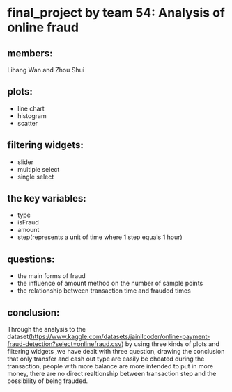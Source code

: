 # final_project by team 54: Analysis of online fraud

## members:
Lihang Wan and Zhou Shui

## plots:
- line chart
- histogram
- scatter

## filtering widgets:
- slider
- multiple select
- single select

## the key variables:
- type
- isFraud
- amount
- step(represents a unit of time where 1 step equals 1 hour)

## questions:
- the main forms of fraud
- the influence of amount method on the number of sample points
- the relationship between transaction time and frauded times

## conclusion:
Through the analysis to the dataset(https://www.kaggle.com/datasets/jainilcoder/online-payment-fraud-detection?select=onlinefraud.csv) by using three kinds of plots and filtering widgets ,we  have dealt with three question, drawing the conclusion that only transfer and cash out type are easily be cheated during the transaction, people with more balance are more intended to put in more money, there are no direct realtionship between transaction step and the possibility of being frauded.

 

